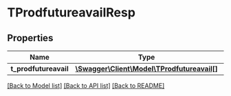 # TProdfutureavailResp

## Properties
Name | Type | Description | Notes
------------ | ------------- | ------------- | -------------
**t_prodfutureavail** | [**\Swagger\Client\Model\TProdfutureavail[]**](TProdfutureavail.md) |  | [optional] 

[[Back to Model list]](../README.md#documentation-for-models) [[Back to API list]](../README.md#documentation-for-api-endpoints) [[Back to README]](../README.md)


